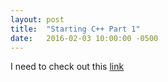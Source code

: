 ```yaml
---
layout: post
title:  "Starting C++ Part 1"
date:   2016-02-03 10:00:00 -0500
---
```


I need to check out this [link](https://www3.ntu.edu.sg/home/ehchua/programming/howto/Cygwin_HowTo.html#cygwin)
